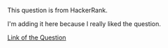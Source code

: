 This question is from HackerRank.

I'm adding it here because I really liked the question.

[Link of the Question][1]





[1]: https://www.hackerrank.com/challenges/non-divisible-subset/problem?isFullScreen=true